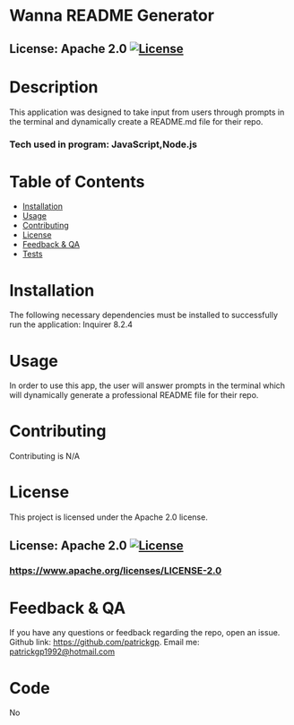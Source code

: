 
  # Wanna README Generator

  ## License: Apache 2.0 [![License](https://img.shields.io/badge/License-Apache_2.0-blue.svg)](https://opensource.org/licenses/Apache-2.0)

  # Description
  This application was designed to take input from users through prompts in the terminal and dynamically create a README.md file for their repo.
  ### Tech used in program: JavaScript,Node.js

  # Table of Contents
  * [Installation](#installation)
  * [Usage](#usage)
  * [Contributing](#contributing)
  * [License](#license)
  * [Feedback & QA](#questions)
  * [Tests](*test)
  
  # Installation
  The following necessary dependencies must be installed to successfully run the application: Inquirer 8.2.4
  # Usage
  In order to use this app, the user will answer prompts in the terminal which will dynamically generate a professional README file for their repo.
  # Contributing
  Contributing is N/A
  # License
  This project is licensed under the Apache 2.0 license.
  ## License: Apache 2.0 [![License](https://img.shields.io/badge/License-Apache_2.0-blue.svg)](https://opensource.org/licenses/Apache-2.0)
  ### https://www.apache.org/licenses/LICENSE-2.0
  # Feedback & QA
  If you have any questions or feedback regarding the repo, open an issue.
  Github link: https://github.com/patrickgp.
  Email me: patrickgp1992@hotmail.com

  # Code
  No

